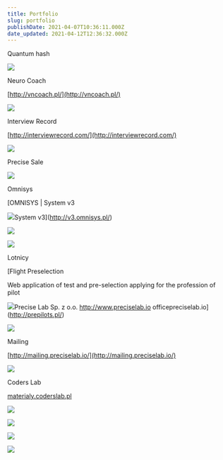 ```yaml
---
title: Portfolio
slug: portfolio
publishDate: 2021-04-07T10:36:11.000Z
date_updated: 2021-04-12T12:36:32.000Z
---
```


Quantum hash

![](__GHOST_URL__/content/images/2021/04/1Zasob-3.png)

Neuro Coach

[http://vncoach.pl/](http://vncoach.pl/)

![](__GHOST_URL__/content/images/2021/04/1Zasob-2.png)

Interview Record

[http://interviewrecord.com/](http://interviewrecord.com/)

![](__GHOST_URL__/content/images/2021/04/iconZasob-7-1.png)

Precise Sale

![](__GHOST_URL__/content/images/2021/04/Screenshot_3.png)

Omnisys

[OMNISYS | System v3

![](http://v3.omnisys.pl/favicon.ico)System v3](http://v3.omnisys.pl/)

![](__GHOST_URL__/content/images/2021/04/79044650-88809e80-7c06-11ea-9409-a3bcb19b9953.png)

![](__GHOST_URL__/content/images/2021/04/79043003-8c0f2800-7bfc-11ea-916f-901857e6e390.png)

Lotnicy

[Flight Preselection

Web application of test and pre-selection applying for the profession of pilot

![](http://prepilots.pl/flight-24px.svg)Precise Lab Sp. z o.o. http://www.preciselab.io officepreciselab.io](http://prepilots.pl/)

![](__GHOST_URL__/content/images/2021/04/Screenshot_4.png)

Mailing

[http://mailing.preciselab.io/](http://mailing.preciselab.io/)

![](__GHOST_URL__/content/images/2021/04/Screenshot-from-2021-04-07-13-44-08.png)

Coders Lab

[materialy.coderslab.pl](materialy.coderslab.pl)

![](__GHOST_URL__/content/images/2021/04/Screenshot-from-2021-04-07-13-34-20.png)

![](__GHOST_URL__/content/images/2021/04/Screenshot-from-2021-04-07-13-56-31.png)

![](__GHOST_URL__/content/images/2021/04/Screenshot-from-2021-04-07-13-56-11.png)

![](__GHOST_URL__/content/images/2021/04/Screenshot-from-2021-04-07-13-55-50.png)
